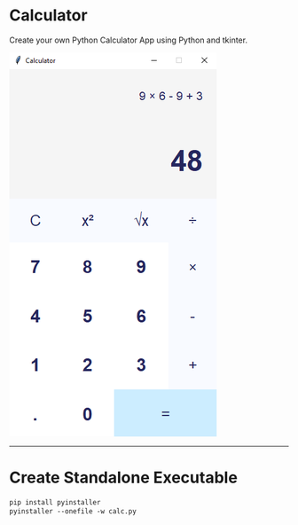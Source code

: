 # Calculator
Create your own Python Calculator App using Python and tkinter.



![Calculator App](calculator.png)

---
# Create Standalone Executable

```shell
pip install pyinstaller
pyinstaller --onefile -w calc.py
```

